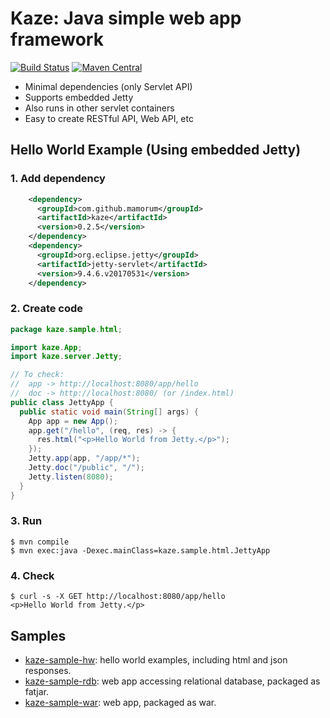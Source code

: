 # Kaze: Java simple web app framework
[![Build Status](https://travis-ci.org/mamorum/kaze.svg?branch=master)](https://travis-ci.org/mamorum/kaze)
[![Maven Central](https://maven-badges.herokuapp.com/maven-central/com.github.mamorum/kaze/badge.svg)](https://maven-badges.herokuapp.com/maven-central/com.github.mamorum/kaze)

- Minimal dependencies (only Servlet API)
- Supports embedded Jetty
- Also runs in other servlet containers
- Easy to create RESTful API, Web API, etc


## Hello World Example (Using embedded Jetty)
### 1. Add dependency
```xml
    <dependency>
      <groupId>com.github.mamorum</groupId>
      <artifactId>kaze</artifactId>
      <version>0.2.5</version>
    </dependency>
    <dependency>
      <groupId>org.eclipse.jetty</groupId>
      <artifactId>jetty-servlet</artifactId>
      <version>9.4.6.v20170531</version>
    </dependency>
```

### 2. Create code
```java
package kaze.sample.html;

import kaze.App;
import kaze.server.Jetty;

// To check:
//  app -> http://localhost:8080/app/hello
//  doc -> http://localhost:8080/ (or /index.html)
public class JettyApp {
  public static void main(String[] args) {
    App app = new App();
    app.get("/hello", (req, res) -> {
      res.html("<p>Hello World from Jetty.</p>");
    });
    Jetty.app(app, "/app/*");
    Jetty.doc("/public", "/");
    Jetty.listen(8080);
  }
}
```

### 3. Run
```
$ mvn compile
$ mvn exec:java -Dexec.mainClass=kaze.sample.html.JettyApp
```

### 4. Check
```
$ curl -s -X GET http://localhost:8080/app/hello
<p>Hello World from Jetty.</p>
```

## Samples
- [kaze-sample-hw](https://github.com/mamorum/kaze-sample/tree/master/hw): hello world examples, including html and json responses.
- [kaze-sample-rdb](https://github.com/mamorum/kaze-sample/tree/master/rdb): web app accessing relational database, packaged as fatjar.
- [kaze-sample-war](https://github.com/mamorum/kaze-sample/tree/master/war): web app, packaged as war.
